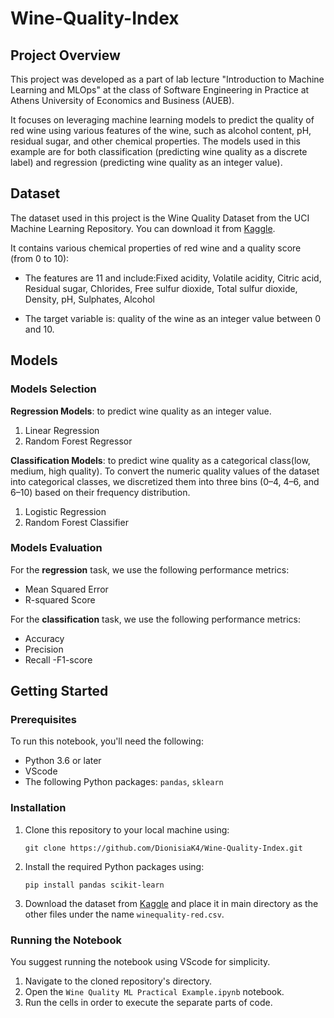 # Wine-Quality-Index

## Project Overview

This project was developed as a part of lab lecture "Introduction to Machine Learning and MLOps" at the class of Software Engineering in Practice at Athens University of Economics and Business (AUEB).

It focuses on leveraging machine learning models to predict the quality of red wine using various features of the wine, such as alcohol content, pH, residual sugar, and other chemical properties. The models used in this example are for both classification (predicting wine quality as a discrete label) and regression (predicting wine quality as an integer value).



## Dataset

The dataset used in this project is the Wine Quality Dataset from the UCI Machine Learning Repository. You can download it from [Kaggle](https://www.kaggle.com/datasets/uciml/red-wine-quality-cortez-et-al-2009/data). 

It contains various chemical properties of red wine and a quality score (from 0 to 10):
- The features are 11 and include:Fixed acidity, Volatile acidity, Citric acid, Residual sugar, Chlorides, Free sulfur dioxide, Total sulfur dioxide, Density, pH, Sulphates, Alcohol

- The target variable is: quality of the wine as an integer value between 0 and 10.


## Models


### Models Selection

**Regression Models**: to predict wine quality as an integer value.
1. Linear Regression
2. Random Forest Regressor

**Classification Models**: to predict wine quality as a categorical class(low, medium, high quality). To convert the numeric quality values of the dataset into categorical classes, we discretized them into three bins (0–4, 4–6, and 6–10) based on their frequency distribution.

1. Logistic Regression
2. Random Forest Classifier


### Models Evaluation

For the **regression** task, we use the following performance metrics:
- Mean Squared Error
- R-squared Score


For the **classification** task, we use the following performance metrics:
- Accuracy
- Precision
- Recall
-F1-score

## Getting Started

### Prerequisites

To run this notebook, you'll need the following:
- Python 3.6 or later
- VScode
- The following Python packages: `pandas`, `sklearn`

### Installation

1. Clone this repository to your local machine using:
   ```
   git clone https://github.com/DionisiaK4/Wine-Quality-Index.git
   ```
2. Install the required Python packages using:
   ```
   pip install pandas scikit-learn
   ```
3. Download the dataset from [Kaggle](https://www.kaggle.com/datasets/uciml/red-wine-quality-cortez-et-al-2009/data) and place it in main directory as the other files under the name `winequality-red.csv`.

### Running the Notebook

You suggest running the notebook using VScode for simplicity.

1. Navigate to the cloned repository's directory.
2. Open the `Wine Quality ML Practical Example.ipynb` notebook.
4. Run the cells in order to execute the separate parts of code.